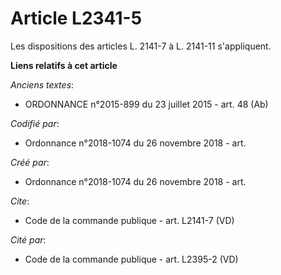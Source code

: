 # Article L2341-5

Les dispositions des articles L. 2141-7 à L. 2141-11 s'appliquent.

**Liens relatifs à cet article**

_Anciens textes_:

  - ORDONNANCE n°2015-899 du 23 juillet 2015 - art. 48 (Ab)

_Codifié par_:

  - Ordonnance n°2018-1074 du 26 novembre 2018 - art.

_Créé par_:

  - Ordonnance n°2018-1074 du 26 novembre 2018 - art.

_Cite_:

  - Code de la commande publique - art. L2141-7 (VD)

_Cité par_:

  - Code de la commande publique - art. L2395-2 (VD)
